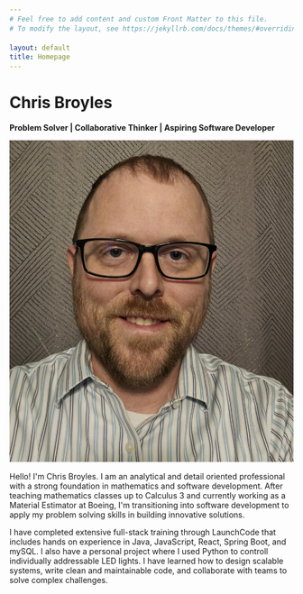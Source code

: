 ```yaml
---
# Feel free to add content and custom Front Matter to this file.
# To modify the layout, see https://jekyllrb.com/docs/themes/#overriding-theme-defaults

layout: default
title: Homepage
---
```


# Chris Broyles
**Problem Solver | Collaborative Thinker | Aspiring Software Developer**

![Profile Image](files/ProfilePhoto.jpg)

Hello! I'm Chris Broyles. I am an analytical and detail oriented professional with a strong foundation in mathematics and software development. After teaching mathematics classes up to Calculus 3 and currently working as a Material Estimator at Boeing, I'm transitioning into software development to apply my problem solving skills in building innovative solutions.

I have completed extensive full-stack training through LaunchCode that includes hands on experience in Java, JavaScript, React, Spring Boot, and mySQL. I also have a personal project where I used Python to controll individually addressable LED lights.  I have learned how to design scalable systems, write clean and maintainable code, and collaborate with teams to solve complex challenges.